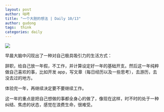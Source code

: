 ```yaml
---
layout: post
author: 咕咚
title: "一个大胆的想法 | Daily 10/13"
author: gudong
tags:  think
categories: daily
---
```


![](https://cdn.jsdelivr.net/gh/maoruibin/assets@develop/2020/10/13/20201013094410611.jpg)

早晨大脑中闪现出了一种对自己极具吸引力的生活方式：

辞职，给自己放一年假，不工作，并计算设定好一年的基础开支。然后这一年纯粹做自己喜欢的事，比如开发 app，写文章（每日经历以及一些思考），去游历，去没去过的地方。

体验完一年，再继续决定要不要继续工作。

这一年的重点是把自己想做的事都全身心的做了，像现在这样，时不时的处于一种纠结、焦虑的状态，感觉在浪费生命，很难受。

